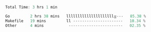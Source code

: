 <!--START_SECTION:waka-->

```Go
Total Time: 3 hrs 1 min

Go         2 hrs 38 mins   lllllllllllllllllllll⣶---   85.38 %
Makefile   19 mins         ll ----------------------   10.34 %
Other      4 mins           ------------------------   02.35 %
```

<!--END_SECTION:waka-->
